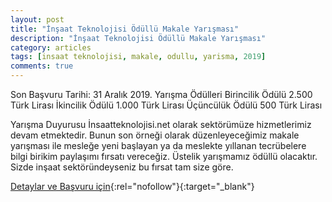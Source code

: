 ```yaml
---
layout: post
title: "İnşaat Teknolojisi Ödüllü Makale Yarışması"
description: "İnşaat Teknolojisi Ödüllü Makale Yarışması"
category: articles
tags: [insaat teknolojisi, makale, odullu, yarisma, 2019]
comments: true
---
```


Son Başvuru Tarihi: 31 Aralık 2019.
Yarışma Ödülleri
Birincilik Ödülü 2.500 Türk Lirası
İkincilik Ödülü 1.000 Türk Lirası
Üçüncülük Ödülü 500 Türk Lirası

Yarışma Duyurusu
İnsaatteknolojisi.net olarak sektörümüze hizmetlerimiz devam etmektedir. Bunun son örneği olarak düzenleyeceğimiz makale yarışması ile mesleğe yeni başlayan ya da meslekte yıllanan tecrübelere bilgi birikim paylaşımı fırsatı vereceğiz. Üstelik yarışmamız ödüllü olacaktır. Sizde inşaat sektöründeyseniz bu fırsat tam size göre.

[Detaylar ve Başvuru için](https://www.guncel-egitim.org/insaat-teknolojisi-odullu-makale-yarismasi/?utm_source=edebiyatyarismalari.com&utm_medium=affiliate){:rel="nofollow"}{:target="_blank"}